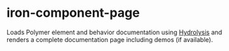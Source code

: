 iron-component-page
===================

Loads Polymer element and behavior documentation using
[Hydrolysis](https://github.com/PolymerLabs/hydrolysis) and renders a complete
documentation page including demos (if available).
